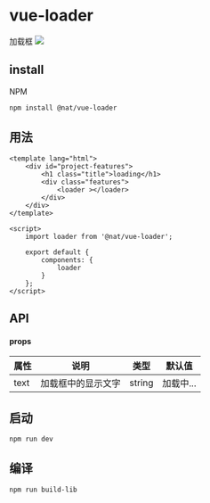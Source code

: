 # vue-loader
加载框
![](//cdn.51talk.com/apollo/images/f2887eafaa0c6386a85ef838c5936558.png)
## install
NPM
```
npm install @nat/vue-loader
```
## 用法
```
<template lang="html">
    <div id="project-features">
        <h1 class="title">loading</h1>
        <div class="features">
            <loader ></loader>
        </div>
    </div>
</template>
```
```
<script>
    import loader from '@nat/vue-loader';

    export default {
        components: {
            loader
        }
    };
</script>
```
## API
#### props
属性 | 说明 | 类型 | 默认值
---|---|---|---
text | 加载框中的显示文字 | string | 加载中...
## 启动
```
npm run dev
```
## 编译
```
npm run build-lib
```

